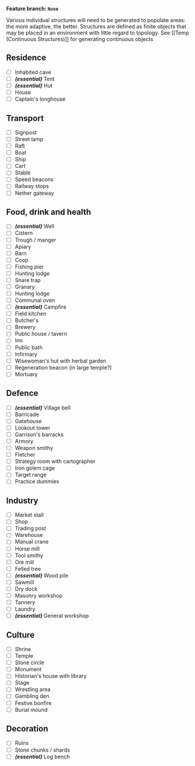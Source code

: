 **Feature branch: `None`**

Various individual structures will need to be generated to populate areas: the more adaptive, the better.
Structures are defined as finite objects that may be placed in an environment with little regard to topology.
See [[Temp (Continuous Structures)]] for generating continuous objects

## Residence
- [ ] Inhabited cave
- [ ] ***(essential)*** Tent
- [ ] ***(essential)*** Hut
- [ ] House
- [ ] Captain's longhouse

## Transport
- [ ] Signpost
- [ ] Street lamp
- [ ] Raft
- [ ] Boat
- [ ] Ship
- [ ] Cart
- [ ] Stable
- [ ] Speed beacons
- [ ] Railway stops
- [ ] Nether gateway

## Food, drink and health
- [ ] ***(essential)*** Well
- [ ] Cistern
- [ ] Trough / manger
- [ ] Apiary
- [ ] Barn
- [ ] Coop
- [ ] Fishing pier
- [ ] Hunting lodge
- [ ] Snare trap
- [ ] Granary
- [ ] Hunting lodge
- [ ] Communal oven
- [ ] ***(essential)*** Campfire
- [ ] Field kitchen
- [ ] Butcher's
- [ ] Brewery
- [ ] Public house / tavern
- [ ] Inn
- [ ] Public bath
- [ ] Infirmary
- [ ] Wisewoman's hut with herbal garden
- [ ] Regeneration beacon (in large temple?)
- [ ] Mortuary

## Defence
- [ ] ***(essential)*** Village bell
- [ ] Barricade
- [ ] Gatehouse
- [ ] Lookout tower
- [ ] Garrison's barracks
- [ ] Armory
- [ ] Weapon smithy
- [ ] Fletcher
- [ ] Strategy room with cartographer
- [ ] Iron golem cage
- [ ] Target range
- [ ] Practice dummies

## Industry
- [ ] Market stall
- [ ] Shop
- [ ] Trading post
- [ ] Warehouse
- [ ] Manual crane
- [ ] Horse mill
- [ ] Tool smithy
- [ ] Ore mill
- [ ] Felled tree
- [ ] ***(essential)*** Wood pile
- [ ] Sawmill
- [ ] Dry dock
- [ ] Masonry workshop
- [ ] Tannery
- [ ] Laundry
- [ ] ***(essential)*** General workshop

## Culture
- [ ] Shrine
- [ ] Temple
- [ ] Stone circle
- [ ] Monument
- [ ] Historian's house with library
- [ ] Stage
- [ ] Wrestling area
- [ ] Gambling den
- [ ] Festive bonfire
- [ ] Burial mound

## Decoration
- [ ] Ruins
- [ ] Stone chunks / shards
- [ ] ***(essential)*** Log bench